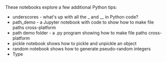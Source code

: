 

These notebooks explore a few additional Python tips:

* underscores - what's up with all the _ and __ in Python code?
* path_demo - a Jupyter notebook with code to show how to make file paths cross-platform
* path demo folder - a .py program showing how to make file paths cross-platform
* pickle notebook shows how to pickle and unpickle an object
* random notebook shows how to generate pseudo-random integers
* Type 
